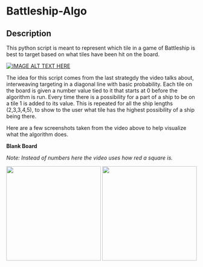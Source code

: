 # Battleship-Algo
## Description
This python script is meant to represent which tile in a game of Battleship is best to target based on what tiles have been hit on the board.

[![IMAGE ALT TEXT HERE](https://img.youtube.com/vi/8FctDuTfcO8/0.jpg)](https://www.youtube.com/watch?v=8FctDuTfcO8)

The idea for this script comes from the last strategdy the video talks about, interweaving targeting in a diagonal line with basic probability. Each tile on the board is given a number value tied to it that starts at 0 before the algorithm is run. Every time there is a possibility for a part of a ship to be on a tile 1 is added to its value. This is repeated for all the ship lengths (2,3,3,4,5), to show to the user what tile has the highest possibility of a ship being there.

Here are a few screenshots taken from the video above to help visualize what the algorithm does.

**Blank Board**

*Note: Instead of numbers here the video uses how red a square is.*

<img src = "https://i.gyazo.com/bfa7ebc0927189404cf73c4f761a39f1.png" width = "250" length = "250"> <img src = "https://i.gyazo.com/61ceb6f60984af6b33e891d744148600.png" width = "250" lenght = "250">





